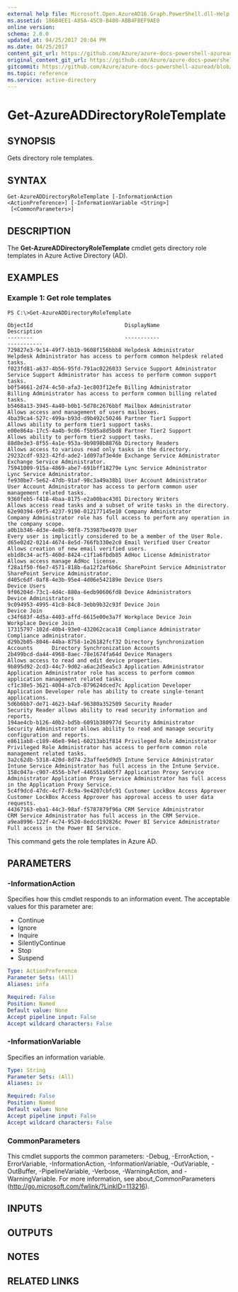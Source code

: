```yaml
---
external help file: Microsoft.Open.AzureAD16.Graph.PowerShell.dll-Help.xml
ms.assetid: 186B4EE1-A85A-45C0-B480-ABB4FBEF9AE0
online version:
schema: 2.0.0
updated_at: 04/25/2017 20:04 PM
ms.date: 04/25/2017
content_git_url: https://github.com/Azure/azure-docs-powershell-azuread/blob/VinceSmith-patch-6/Azure%20AD%20Cmdlets/AzureAD/v2preview/Get-AzureADDirectoryRoleTemplate.md
original_content_git_url: https://github.com/Azure/azure-docs-powershell-azuread/blob/VinceSmith-patch-6/Azure%20AD%20Cmdlets/AzureAD/v2preview/Get-AzureADDirectoryRoleTemplate.md
gitcommit: https://github.com/Azure/azure-docs-powershell-azuread/blob/c5cc449ee6e2b805fc85a9e05130b06b10899f67
ms.topic: reference
ms.service: active-directory
---
```


# Get-AzureADDirectoryRoleTemplate

## SYNOPSIS
Gets directory role templates.

## SYNTAX

```
Get-AzureADDirectoryRoleTemplate [-InformationAction <ActionPreference>] [-InformationVariable <String>]
 [<CommonParameters>]
```

## DESCRIPTION
The **Get-AzureADDirectoryRoleTemplate** cmdlet gets directory role templates in Azure Active Directory (AD).

## EXAMPLES

### Example 1: Get role templates
```
PS C:\>Get-AzureADDirectoryRoleTemplate

ObjectId                             DisplayName                             Description
--------                             -----------                             -----------
729827e3-9c14-49f7-bb1b-9608f156bbb8 Helpdesk Administrator                  Helpdesk Administrator has access to perform common helpdesk related tasks.
f023fd81-a637-4b56-95fd-791ac0226033 Service Support Administrator           Service Support Administrator has access to perform common support tasks.
b0f54661-2d74-4c50-afa3-1ec803f12efe Billing Administrator                   Billing Administrator has access to perform common billing related tasks.
b5468a13-3945-4a40-b0b1-5d78c2676bbf Mailbox Administrator                   Allows access and management of users mailboxes.
4ba39ca4-527c-499a-b93d-d9b492c50246 Partner Tier1 Support                   Allows ability to perform tier1 support tasks.
e00e864a-17c5-4a4b-9c06-f5b95a8d5bd8 Partner Tier2 Support                   Allows ability to perform tier2 support tasks.
88d8e3e3-8f55-4a1e-953a-9b9898b8876b Directory Readers                       Allows access to various read only tasks in the directory.
29232cdf-9323-42fd-ade2-1d097af3e4de Exchange Service Administrator          Exchange Service Administrator.
75941009-915a-4869-abe7-691bff18279e Lync Service Administrator              Lync Service Administrator.
fe930be7-5e62-47db-91af-98c3a49a38b1 User Account Administrator              User Account Administrator has access to perform common user management related tasks.
9360feb5-f418-4baa-8175-e2a00bac4301 Directory Writers                       Allows access read tasks and a subset of write tasks in the directory.
62e90394-69f5-4237-9190-012177145e10 Company Administrator                   Company Administrator role has full access to perform any operation in the company scope.
a0b1b346-4d3e-4e8b-98f8-753987be4970 User                                    Every user is implicitly considered to be a member of the User Role.
d65e02d2-0214-4674-8e5d-766fb330e2c0 Email Verified User Creator             Allows creation of new email verified users.
eb1d8c34-acf5-460d-8424-c1f1a6fbdb85 AdHoc License Administrator             Allows access manage AdHoc license.
f28a1f50-f6e7-4571-818b-6a12f2af6b6c SharePoint Service Administrator        SharePoint Service Administrator.
d405c6df-0af8-4e3b-95e4-4d06e542189e Device Users                            Device Users
9f06204d-73c1-4d4c-880a-6edb90606fd8 Device Administrators                   Device Administrators
9c094953-4995-41c8-84c8-3ebb9b32c93f Device Join                             Device Join
c34f683f-4d5a-4403-affd-6615e00e3a7f Workplace Device Join                   Workplace Device Join
17315797-102d-40b4-93e0-432062caca18 Compliance Administrator                Compliance administrator.
d29b2b05-8046-44ba-8758-1e26182fcf32 Directory Synchronization Accounts      Directory Synchronization Accounts
2b499bcd-da44-4968-8aec-78e1674fa64d Device Managers                         Allows access to read and edit device properties.
9b895d92-2cd3-44c7-9d02-a6ac2d5ea5c3 Application Administrator               Application Administrator role has access to perform common application management related tasks.
cf1c38e5-3621-4004-a7cb-879624dced7c Application Developer                   Application Developer role has ability to create single-tenant applications.
5d6b6bb7-de71-4623-b4af-96380a352509 Security Reader                         Security Reader allows ability to read security information and reports.
194ae4cb-b126-40b2-bd5b-6091b380977d Security Administrator                  Security Administrator allows ability to read and manage security configuration and reports.
e8611ab8-c189-46e8-94e1-60213ab1f814 Privileged Role Administrator           Privileged Role Administrator has access to perform common role management related tasks.
3a2c62db-5318-420d-8d74-23affee5d9d5 Intune Service Administrator            Intune Service Administrator has full access in the Intune Service.
158c047a-c907-4556-b7ef-446551a6b5f7 Application Proxy Service Administrator Application Proxy Service Administrator has full access in the Application Proxy Service.
5c4f9dcd-47dc-4cf7-8c9a-9e4207cbfc91 Customer LockBox Access Approver        Customer LockBox Access Approver has approval access to user data requests.
44367163-eba1-44c3-98af-f5787879f96a CRM Service Administrator               CRM Service Administrator has full access in the CRM Service.
a9ea8996-122f-4c74-9520-8edcd192826c Power BI Service Administrator          Full access in the Power BI Service.
```

This command gets the role templates in Azure AD.

## PARAMETERS

### -InformationAction
Specifies how this cmdlet responds to an information event. The acceptable values for this parameter are:

- Continue
- Ignore
- Inquire
- SilentlyContinue
- Stop
- Suspend

```yaml
Type: ActionPreference
Parameter Sets: (All)
Aliases: infa

Required: False
Position: Named
Default value: None
Accept pipeline input: False
Accept wildcard characters: False
```

### -InformationVariable
Specifies an information variable.

```yaml
Type: String
Parameter Sets: (All)
Aliases: iv

Required: False
Position: Named
Default value: None
Accept pipeline input: False
Accept wildcard characters: False
```

### CommonParameters
This cmdlet supports the common parameters: -Debug, -ErrorAction, -ErrorVariable, -InformationAction, -InformationVariable, -OutVariable, -OutBuffer, -PipelineVariable, -Verbose, -WarningAction, and -WarningVariable. For more information, see about_CommonParameters (http://go.microsoft.com/fwlink/?LinkID=113216).

## INPUTS

## OUTPUTS

## NOTES

## RELATED LINKS

